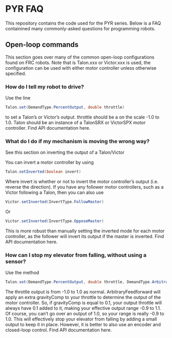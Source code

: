 # PYR FAQ
This repository contains the code used for the PYR series. Below is a FAQ containined many commonly-asked questions for programming robots.
## Open-loop commands
This section goes over many of the common open-loop configurations found on FRC robots. Note that is Talon.xxx or Victor.xxx is used, the configuration can be used with either motor controller unless otherwise specified. 

### How do I tell my robot to drive?
Use the line
```java
Talon.set(DemandType.PercentOutput, double throttle) 
```
to set a Talon’s or Victor’s output. throttle should be a on the scale -1.0 to 1.0. Talon should be an instance of a TalonSRX or VictorSPX motor controller.
Find API documentation here.

### What do I do if my mechanism is moving the wrong way?
See this section on inverting the output of a Talon/Victor

You can invert a motor controller by using 
```java
Talon.setInverted(boolean invert)
```
Where invert is whether or not to invert the motor controller’s output (i.e. reverse the direction). If you have any follower motor controllers, such as a Victor following a Talon, then you can also use
```java
Victor.setInverted(InvertType.FollowMaster) 
```
Or
```java
Victor.setInverted(InvertType.OpposeMaster) 
```

This is more robust than manually setting the inverted mode for each motor controller, as the follower will invert its output if the master is inverted.
Find API documentation here.

### How can I stop my elevator from falling, without using a sensor?
Use the method
```java
Talon.set(DemandType.PercentOutput, double throttle, DemandType.ArbitraryFeedforward, double gravityComp) 
```
The throttle output is from -1.0 to 1.0 as normal. ArbitraryFeedforward will apply an extra gravityComp to your throttle to determine the output of the motor controller. So, if gravityComp is equal to 0.1, your output throttle will always have 0.1 added to it, making your effective output range -0.9 to 1.1. Of course, you can’t go over an output of 1.0, so your range is really -0.9 to 1.0. 
This will effectively stop your elevator from falling by adding a small output to keep it in place. However, it is better to also use an encoder and closed-loop control.
Find API documentation here.

